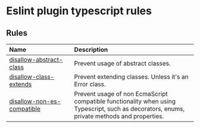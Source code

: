 # Eslint plugin typescript rules

## Rules
 <!-- begin auto-generated rules list -->

| Name                                                                   | Description                                                                                                                                |
| :--------------------------------------------------------------------- | :----------------------------------------------------------------------------------------------------------------------------------------- |
| [disallow-abstract-class](docs/rules/disallow-abstract-class.md)       | Prevent usage of abstract classes.                                                                                                         |
| [disallow-class-extends](docs/rules/disallow-class-extends.md)         | Prevent extending classes. Unless it's an Error class.                                                                                     |
| [disallow-non-es-compatible](docs/rules/disallow-non-es-compatible.md) | Prevent usage of non EcmaScript compatible functionality when using Typescript, such as decorators, enums, private methods and properties. |

<!-- end auto-generated rules list -->
